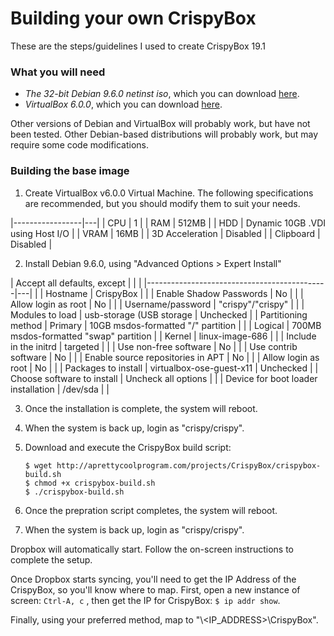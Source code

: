 # Building your own CrispyBox

These are the steps/guidelines I used to create CrispyBox 19.1

### What you will need
* *The 32-bit Debian 9.6.0 netinst iso*, which you can download [here](https://cdimage.debian.org/debian-cd/current/i386/iso-cd/debian-9.6.0-i386-netinst.iso).
* *VirtualBox 6.0.0*, which you can download [here](https://www.virtualbox.org/wiki/Downloads). 

Other versions of Debian and VirtualBox will probably work, but have not been tested. Other Debian-based distributions will probably work, but may require some code modifications.

### Building the base image
1. Create VirtualBox v6.0.0 Virtual Machine. The following specifications are recommended, but you should modify them to suit your needs.
    
|-----------------|---|
| CPU             | 1 |
| RAM             | 512MB |
| HDD             | Dynamic 10GB .VDI using Host I/O |
| VRAM            | 16MB | 
| 3D Acceleration | Disabled |
| Clipboard       | Disabled |

2. Install Debian 9.6.0, using "Advanced Options > Expert Install"

| Accept all defaults, except                 |   |   | 
|---------------------------------------------|---|   |
| Hostname                                    | CrispyBox |   |
| Enable Shadow Passwords                     | No |   |
| Allow login as root                         | No |   |
| Username/password                           | "crispy"/"crispy" |   | 
| Modules to load                             | usb-storage (USB storage | Unchecked |
| Partitioning method                         | Primary | 10GB msdos-formatted "/" partition |
|                                             | Logical | 700MB msdos-formatted "swap" partition |
| Kernel                                      | linux-image-686 |   |
| Include in the initrd                       | targeted |   |
| Use non-free software                       | No |   |
| Use contrib software                        | No |   |
| Enable source repositories in APT           | No |   |
| Allow login as root                         | No |   |
| Packages to install                         | virtualbox-ose-guest-x11 | Unchecked |
| Choose software to install                  | Uncheck all options |   |
| Device for boot loader installation         | /dev/sda |   |

3. Once the installation is complete, the system will reboot.

4. When the system is back up, login as "crispy/crispy".

5. Download and execute the CrispyBox build script:
    ```
    $ wget http://aprettycoolprogram.com/projects/CrispyBox/crispybox-build.sh
    $ chmod +x crispybox-build.sh
    $ ./crispybox-build.sh
    ```	
6. Once the prepration script completes, the system will reboot.
	
7. When the system is back up, login as "crispy/crispy".

Dropbox will automatically start. Follow the on-screen instructions to complete the setup.

Once Dropbox starts syncing, you'll need to get the IP Address of the CrispyBox, so you'll know where to map. First, open a new instance of screen:
    ```
    Ctrl-A, c
    ```	, then get the IP for CrispyBox:
    ```
    $ ip addr show
    ```.

Finally, using your preferred method, map to "\\<IP_ADDRESS>\CrispyBox".